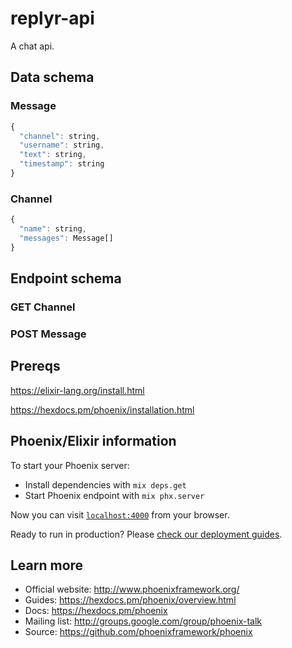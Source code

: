 # replyr-api
A chat api.

## Data schema
### Message
```javascript
{
  "channel": string,
  "username": string,
  "text": string,
  "timestamp": string
}
```
### Channel
```javascript
{
  "name": string,
  "messages": Message[]
}
```
## Endpoint schema

### GET Channel
### POST Message

## Prereqs
https://elixir-lang.org/install.html

https://hexdocs.pm/phoenix/installation.html

## Phoenix/Elixir information
To start your Phoenix server:

  * Install dependencies with `mix deps.get`
  * Start Phoenix endpoint with `mix phx.server`

Now you can visit [`localhost:4000`](http://localhost:4000) from your browser.

Ready to run in production? Please [check our deployment guides](https://hexdocs.pm/phoenix/deployment.html).

## Learn more

  * Official website: http://www.phoenixframework.org/
  * Guides: https://hexdocs.pm/phoenix/overview.html
  * Docs: https://hexdocs.pm/phoenix
  * Mailing list: http://groups.google.com/group/phoenix-talk
  * Source: https://github.com/phoenixframework/phoenix
